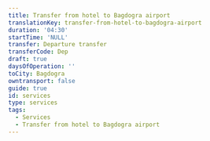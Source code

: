 ```yaml
---
title: Transfer from hotel to Bagdogra airport
translationKey: transfer-from-hotel-to-bagdogra-airport
duration: '04:30'
startTime: 'NULL'
transfer: Departure transfer
transferCode: Dep
draft: true
daysOfOperation: ''
toCity: Bagdogra
owntransport: false
guide: true
id: services
type: services
tags:
  - Services
  - Transfer from hotel to Bagdogra airport
---
```

